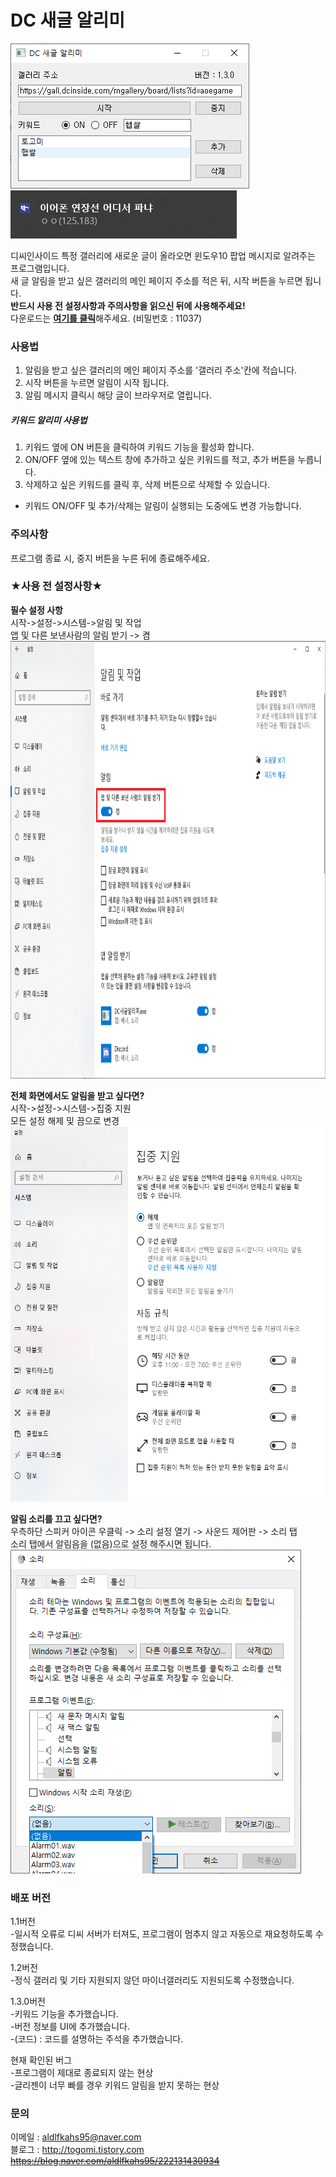 # DC 새글 알리미

<img src="1.png" alt="프로그램 창"></img><br/>
<img src="2.png" alt="알림 예시"></img><br/>

디씨인사이드 특정 갤러리에 새로운 글이 올라오면 윈도우10 팝업 메시지로 알려주는 프로그램입니다.  
새 글 알림을 받고 싶은 갤러리의 메인 페이지 주소를 적은 뒤, 시작 버튼을 누르면 됩니다.  
__반드시 사용 전 설정사항과 주의사항을 읽으신 뒤에 사용해주세요!__  
다운로드는 [__여기를 클릭__](https://drive.google.com/file/d/1YE_8CTgxWFmGAMK-8XTLc-HpVjpjpdLn/view?usp=sharing)해주세요.  (비밀번호 : 11037)  

### 사용법
1. 알림을 받고 싶은 갤러리의 메인 페이지 주소를 '갤러리 주소'칸에 적습니다.  
2. 시작 버튼을 누르면 알림이 시작 됩니다.  
3. 알림 메시지 클릭시 해당 글이 브라우저로 열립니다.  
##### 키워드 알리미 사용법
1. 키워드 옆에 ON 버튼을 클릭하여 키워드 기능을 활성화 합니다.  
2. ON/OFF 옆에 있는 텍스트 창에 추가하고 싶은 키워드를 적고, 추가 버튼을 누릅니다.  
3. 삭제하고 싶은 키워드를 클릭 후, 삭제 버튼으로 삭제할 수 있습니다.  
* 키워드 ON/OFF 및 추가/삭제는 알림이 실행되는 도중에도 변경 가능합니다.  
### 주의사항
프로그램 종료 시, 중지 버튼을 누른 뒤에 종료해주세요.

### ★사용 전 설정사항★

__필수 설정 사항__  
시작->설정->시스템->알림 및 작업  
앱 및 다른 보낸사람의 알림 받기 -> 켬  
<img src="4.png" width="800px" height="700px" alt="알림 켜기"></img><br/>

__전체 화면에서도 알림을 받고 싶다면?__  
시작->설정->시스템->집중 지원  
모든 설정 해제 및 끔으로 변경  
<img src="5.PNG" width="700px" height="600px" alt="전체화면 알림 켜기"></img><br/>

  
__알림 소리를 끄고 싶다면?__  
우측하단 스피커 아이콘 우클릭 -> 소리 설정 열기 -> 사운드 제어판 -> 소리 탭  
소리 탭에서 알림음을 (없음)으로 설정 해주시면 됩니다.  
<img src="3.png" alt="소리 끄기"></img><br/>


### 배포 버전

1.1버전  
-일시적 오류로 디씨 서버가 터져도, 프로그램이 멈추지 않고 자동으로 재요청하도록 수정했습니다.

1.2버전  
-정식 갤러리 및 기타 지원되지 않던 마이너갤러리도 지원되도록 수정했습니다.

1.3.0버전  
-키워드 기능을 추가했습니다.  
-버전 정보를 UI에 추가했습니다.  
-(코드) : 코드를 설명하는 주석을 추가했습니다.  

현재 확인된 버그  
-프로그램이 제대로 종료되지 않는 현상  
-글리젠이 너무 빠를 경우 키워드 알림을 받지 못하는 현상

### 문의

이메일 : aldlfkahs95@naver.com  
블로그 : http://togomi.tistory.com  
~~https://blog.naver.com/aldlfkahs95/222131430934~~
        
